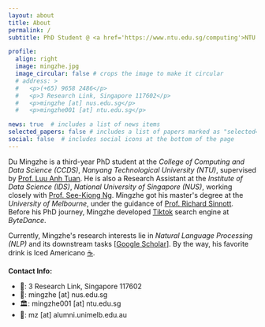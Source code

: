 ```yaml
---
layout: about
title: About
permalink: /
subtitle: PhD Student @ <a href='https://www.ntu.edu.sg/computing'>NTU CCDS</a> / Research Assistant @ <a href='https://ids.nus.edu.sg/'>NUS IDS</a> / Research Engineer @ <a href='https://cisco-nus.nus.edu.sg/'>CISCO NUS</a>

profile:
  align: right
  image: mingzhe.jpg
  image_circular: false # crops the image to make it circular
  # address: >
  #   <p>(+65) 9658 2486</p>
  #   <p>3 Research Link, Singapore 117602</p>
  #   <p>mingzhe [at] nus.edu.sg</p>
  #   <p>mingzhe001 [at] ntu.edu.sg</p>

news: true  # includes a list of news items
selected_papers: false # includes a list of papers marked as "selected={true}"
social: false  # includes social icons at the bottom of the page
---
```


Du Mingzhe is a third-year PhD student at the *College of Computing and Data Science (CCDS)*, *Nanyang Technological University (NTU)*, supervised by [Prof. Luu Anh Tuan](https://tuanluu.github.io/). He is also a Research Assistant at the *Institute of Data Science (IDS)*, *National University of Singapore (NUS)*, working closely with [Prof. See-Kiong Ng](https://www.comp.nus.edu.sg/~ngsk/). Mingzhe got his master's degree at the *University of Melbourne*, under the guidance of [Prof. Richard Sinnott](https://findanexpert.unimelb.edu.au/profile/342078-richard-sinnott). Before his PhD journey, Mingzhe developed [Tiktok](https://www.tiktok.com/) search engine at *ByteDance*.

Currently, Mingzhe's research interests lie in *Natural Language Processing (NLP)* and its downstream tasks [[Google Scholar](https://scholar.google.com/citations?user=CJHW1IgAAAAJ)]. By the way, his favorite drink is Iced Americano [☕️](https://www.buymeacoffee.com/mingzhe).

**Contact Info:**
- 📮: 3 Research Link, Singapore 117602
- 🏢: mingzhe [at] nus.edu.sg
- 🏛️: mingzhe001 [at] ntu.edu.sg
- 🏰: mz [at] alumni.unimelb.edu.au

